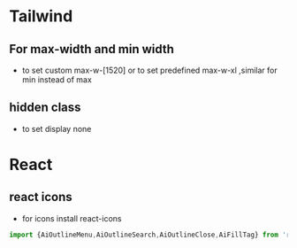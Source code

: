 # Tailwind

## For max-width and min width

* to set custom max-w-[1520] or to set predefined max-w-xl ,similar for min instead of max

## hidden class
* to set display none

# React

## react icons

* for icons install react-icons
```javascript
import {AiOutlineMenu,AiOutlineSearch,AiOutlineClose,AiFillTag} from 'react-icons/ai'
``` 